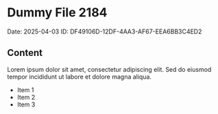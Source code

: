 # Dummy File 2184

Date: 2025-04-03
ID: DF49106D-12DF-4AA3-AF67-EEA6BB3C4ED2

## Content

Lorem ipsum dolor sit amet, consectetur adipiscing elit.
Sed do eiusmod tempor incididunt ut labore et dolore magna aliqua.

* Item 1
* Item 2
* Item 3

